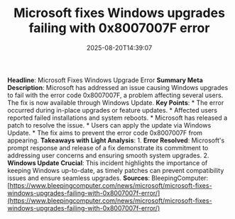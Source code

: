 ﻿---
title: "Microsoft fixes Windows upgrades failing with 0x8007007F error"
date: "2025-08-20T14:39:07"
category: "Markets"
summary: ""
slug: "microsoft fixes windows upgrades failing with 0x8007007f err"
source_urls:
  - "https://www.bleepingcomputer.com/news/microsoft/microsoft-fixes-windows-upgrades-failing-with-0x8007007f-error/"
seo:
  title: "Microsoft fixes Windows upgrades failing with 0x8007007F error | Hash n Hedge"
  description: ""
  keywords: ["news", "markets", "brief"]
---
**Headline**: Microsoft Fixes Windows Upgrade Error  **Summary Meta Description**: Microsoft has addressed an issue causing Windows upgrades to fail with the error code 0x8007007F, a problem affecting several users. The fix is now available through Windows Update.  **Key Points**:  * The error occurred during in-place upgrades or feature updates. * Affected users reported failed installations and system reboots. * Microsoft has released a patch to resolve the issue. * Users can apply the update via Windows Update. * The fix aims to prevent the error code 0x8007007F from appearing.  **Takeaways with Light Analysis**:  1. **Error Resolved**: Microsoft's prompt response and release of a fix demonstrate its commitment to addressing user concerns and ensuring smooth system upgrades. 2. **Windows Update Crucial**: This incident highlights the importance of keeping Windows up-to-date, as timely patches can prevent compatibility issues and ensure seamless upgrades.  **Sources**: BleepingComputer: [https://www.bleepingcomputer.com/news/microsoft/microsoft-fixes-windows-upgrades-failing-with-0x8007007f-error/](https://www.bleepingcomputer.com/news/microsoft/microsoft-fixes-windows-upgrades-failing-with-0x8007007f-error/) 
